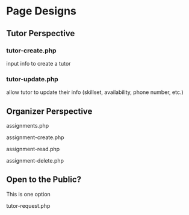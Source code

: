 # Page Designs

## Tutor Perspective 

### tutor-create.php
input info to create a tutor

### tutor-update.php
allow tutor to update their info (skillset, availability, phone number, etc.)

## Organizer Perspective

assignments.php

assignment-create.php

assignment-read.php

assignment-delete.php

## Open to the Public?
This is one option

tutor-request.php

